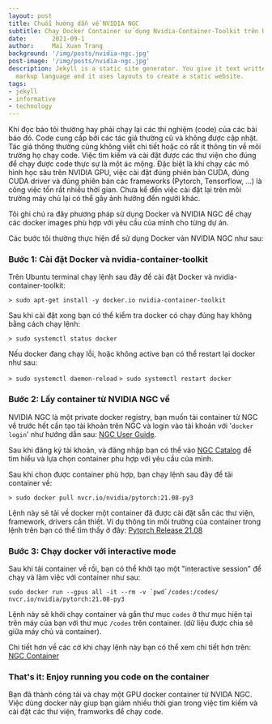```yaml
---
layout: post
title: Chuỗi hướng dẫn về NVIDIA NGC
subtitle: Chạy Docker Container sử dụng Nvidia-Container-Toolkit trên Ubuntu
date:       2021-09-1
author:     Mai Xuan Trang
background: '/img/posts/nvidia-ngc.jpg'
post-image: '/img/posts/nvidia-ngc.jpg'
description: Jekyll is a static site generator. You give it text written in your favorite
  markup language and it uses layouts to create a static website.
tags:
- jekyll
- informative
- technology
---
```

Khi đọc báo tôi thường hay phải chạy lại các thí nghiệm (code) của các bài báo đó. Code cung cấp bởi các tác giả thường cũ và không được cập nhật. Tác giả thông thường cũng không viết chi tiết hoặc có rất it thông tin về môi trường họ chạy code. Việc tìm kiếm và cài đặt được các thư viện cho đúng để chạy được code thực sự là một ác mộng. Đặc biệt là khi chạy các mô hình học sâu trên NVIDIA GPU, việc cài đặt đúng phiên bản CUDA, đúng CUDA driver và đúng phiên bản các frameworks (Pytorch, Tensorflow, ...) là công việc tốn rất nhiều thời gian. Chưa kể đến việc cài đặt lại trên môi trường máy chủ lại có thể gây ảnh hưởng đến người khác.

Tôi ghi chú ra đây phương pháp sử dụng Docker và NVIDIA NGC để chạy các docker images phù hợp với yêu cầu của mình cho từng dự án.

Các bước tôi thường thực hiện để sử dụng Docker vàn NVIDIA NGC như sau:

### Bước 1: Cài đặt Docker và nvidia-container-toolkit

Trên Ubuntu terminal chạy lệnh sau đây để cài đặt Docker và nvidia-container-toolkit:

```> sudo apt-get install -y docker.io nvidia-container-toolkit```

Sau khi cài đặt xong bạn có thể kiểm tra docker có chạy đúng hay không bằng cách chạy lệnh:

```> sudo systemctl status docker```

Nếu docker đang chạy lỗi, hoặc không active bạn có thể restart lại docker như sau:

`> sudo systemctl daemon-reload`
`> sudo systemctl restart docker`

### Bước 2: Lấy container từ NVIDIA NGC về

NVIDIA NGC là một private docker registry, bạn muốn tải container từ NGC về trước hết cần tạo tài khoản trên NGC và login vào tài khoản với '`docker login`' như hướng dẫn sau: [NGC User Guide](https://docs.nvidia.com/dgx/ngc-registry-for-dgx-user-guide/index.html).

Sau khi đăng ký tài khoản, và đăng nhập bạn có thể vào [NGC Catalog](https://ngc.nvidia.com/catalog) để tìm hiểu và lựa chọn container phu hợp với yêu cầu của mình.

Sau khi chon được container phù hợp, bạn chạy lệnh sau đây để tải container về:

`> sudo docker pull nvcr.io/nvidia/pytorch:21.08-py3`

Lệnh này sẽ tải về docker một container đã được cài đặt sẵn các thư viện, framework, drivers cần thiết. Ví dụ thông tin môi trường của container trong lệnh trên bạn có thể tìm thấy ở đây: [Pytorch Release 21.08](https://docs.nvidia.com/deeplearning/frameworks/pytorch-release-notes/rel_21-08.html#rel_21-08)

### Bước 3: Chạy docker với interactive mode

Sau khi tải container về rồi, bạn có thể khởi tạo một "interactive session" để chạy và làm việc với container như sau:

```sudo docker run --gpus all -it --rm -v `pwd`/codes:/codes/ nvcr.io/nvidia/pytorch:21.08-py3```

Lệnh này sẽ khởi chạy container và gắn thư mục `codes` ở thư mục hiện tại trên máy của bạn với thư mục `/codes` trên container. (dữ liệu được chia sẽ giữa máy chủ và container).

Chi tiết hơn về các cờ khi chạy lệnh này bạn có thể xem chi tiết hơn trên: [NGC Container](https://ngc.nvidia.com/catalog/containers/nvidia:pytorch)

### That's it: Enjoy running you code on the container

Bạn đã thành công tải và chạy một GPU docker container từ NVIDA NGC. Việc dùng docker này giup bạn giảm nhiều thời gian trong việc tìm kiếm và cài đặt các thư viện, framworks để chạy code.

